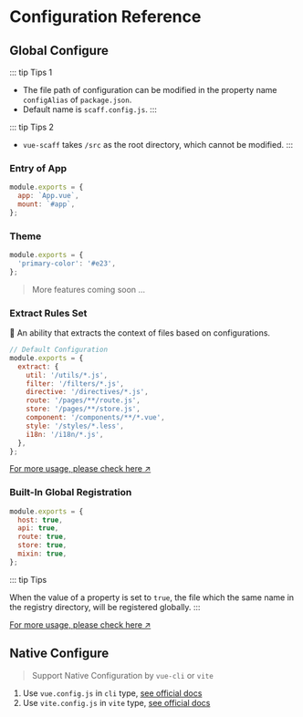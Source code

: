 # Configuration Reference

## Global Configure

::: tip Tips 1

- The file path of configuration can be modified in the property name `configAlias` of `package.json`.
- Default name is `scaff.config.js`.
  :::

::: tip Tips 2

- `vue-scaff` takes `/src` as the root directory, which cannot be modified.
  :::

### Entry of App

```js
module.exports = {
  app: `App.vue`,
  mount: `#app`,
};
```

### Theme

```js
module.exports = {
  'primary-color': '#e23',
};
```

> More features coming soon ...

### Extract Rules Set

💯 An ability that extracts the context of files based on configurations.

```js
// Default Configuration
module.exports = {
  extract: {
    util: '/utils/*.js',
    filter: '/filters/*.js',
    directive: '/directives/*.js',
    route: '/pages/**/route.js',
    store: '/pages/**/store.js',
    component: '/components/**/*.vue',
    style: '/styles/*.less',
    i18n: '/i18n/*.js',
  },
};
```

[For more usage, please check here ↗︎](/scaff/development.md#use-of-extract)

### Built-In Global Registration

```js
module.exports = {
  host: true,
  api: true,
  route: true,
  store: true,
  mixin: true,
};
```

::: tip Tips

When the value of a property is set to `true`, the file which the same name in the registry directory, will be registered globally.
:::

[For more usage, please check here ↗︎](/scaff/development.md)

## Native Configure

> Support Native Configuration by `vue-cli` or `vite`

1. Use `vue.config.js` in `cli` type, [see official docs](https://cli.vuejs.org/)
2. Use `vite.config.js` in `vite` type, [see official docs](https://vitejs.dev/)
